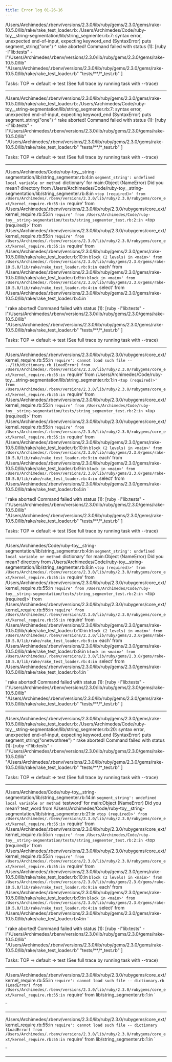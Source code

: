 ```yaml
---
title: Error log 01-26-16
---
```





/Users/Archimedes/.rbenv/versions/2.3.0/lib/ruby/gems/2.3.0/gems/rake-10.5.0/lib/rake/rake_test_loader.rb: /Users/Archimedes/Code/ruby-toy__string-segmentation/lib/string_segmenter.rb:7: syntax error, unexpected end-of-input, expecting keyword_end (SyntaxError)
puts segment_string("one")
                          ^
rake aborted!
Command failed with status (1): [ruby -I"lib:tests" -I"/Users/Archimedes/.rbenv/versions/2.3.0/lib/ruby/gems/2.3.0/gems/rake-10.5.0/lib" "/Users/Archimedes/.rbenv/versions/2.3.0/lib/ruby/gems/2.3.0/gems/rake-10.5.0/lib/rake/rake_test_loader.rb" "tests/**/*_test.rb" ]

Tasks: TOP => default => test
(See full trace by running task with --trace)

-----------------------------------------------

/Users/Archimedes/.rbenv/versions/2.3.0/lib/ruby/gems/2.3.0/gems/rake-10.5.0/lib/rake/rake_test_loader.rb: /Users/Archimedes/Code/ruby-toy__string-segmentation/lib/string_segmenter.rb:7: syntax error, unexpected end-of-input, expecting keyword_end (SyntaxError)
puts segment_string("one")
                          ^
rake aborted!
Command failed with status (1): [ruby -I"lib:tests" -I"/Users/Archimedes/.rbenv/versions/2.3.0/lib/ruby/gems/2.3.0/gems/rake-10.5.0/lib" "/Users/Archimedes/.rbenv/versions/2.3.0/lib/ruby/gems/2.3.0/gems/rake-10.5.0/lib/rake/rake_test_loader.rb" "tests/**/*_test.rb" ]

Tasks: TOP => default => test
(See full trace by running task with --trace)

-----------------------------------------------

/Users/Archimedes/Code/ruby-toy__string-segmentation/lib/string_segmenter.rb:4:in `segment_string': undefined local variable or method `dictionary' for main:Object (NameError)
Did you mean?  directory
  from /Users/Archimedes/Code/ruby-toy__string-segmentation/lib/string_segmenter.rb:8:in `<top (required)>'
  from /Users/Archimedes/.rbenv/versions/2.3.0/lib/ruby/2.3.0/rubygems/core_ext/kernel_require.rb:55:in `require'
  from /Users/Archimedes/.rbenv/versions/2.3.0/lib/ruby/2.3.0/rubygems/core_ext/kernel_require.rb:55:in `require'
  from /Users/Archimedes/Code/ruby-toy__string-segmentation/tests/string_segmenter_test.rb:2:in `<top (required)>'
  from /Users/Archimedes/.rbenv/versions/2.3.0/lib/ruby/2.3.0/rubygems/core_ext/kernel_require.rb:55:in `require'
  from /Users/Archimedes/.rbenv/versions/2.3.0/lib/ruby/2.3.0/rubygems/core_ext/kernel_require.rb:55:in `require'
  from /Users/Archimedes/.rbenv/versions/2.3.0/lib/ruby/gems/2.3.0/gems/rake-10.5.0/lib/rake/rake_test_loader.rb:10:in `block (2 levels) in <main>'
  from /Users/Archimedes/.rbenv/versions/2.3.0/lib/ruby/gems/2.3.0/gems/rake-10.5.0/lib/rake/rake_test_loader.rb:9:in `each'
  from /Users/Archimedes/.rbenv/versions/2.3.0/lib/ruby/gems/2.3.0/gems/rake-10.5.0/lib/rake/rake_test_loader.rb:9:in `block in <main>'
  from /Users/Archimedes/.rbenv/versions/2.3.0/lib/ruby/gems/2.3.0/gems/rake-10.5.0/lib/rake/rake_test_loader.rb:4:in `select'
  from /Users/Archimedes/.rbenv/versions/2.3.0/lib/ruby/gems/2.3.0/gems/rake-10.5.0/lib/rake/rake_test_loader.rb:4:in `<main>'
rake aborted!
Command failed with status (1): [ruby -I"lib:tests" -I"/Users/Archimedes/.rbenv/versions/2.3.0/lib/ruby/gems/2.3.0/gems/rake-10.5.0/lib" "/Users/Archimedes/.rbenv/versions/2.3.0/lib/ruby/gems/2.3.0/gems/rake-10.5.0/lib/rake/rake_test_loader.rb" "tests/**/*_test.rb" ]

Tasks: TOP => default => test
(See full trace by running task with --trace)

________________________________________________

/Users/Archimedes/.rbenv/versions/2.3.0/lib/ruby/2.3.0/rubygems/core_ext/kernel_require.rb:55:in `require': cannot load such file -- ../lib/dictionary.rb (LoadError)
  from /Users/Archimedes/.rbenv/versions/2.3.0/lib/ruby/2.3.0/rubygems/core_ext/kernel_require.rb:55:in `require'
  from /Users/Archimedes/Code/ruby-toy__string-segmentation/lib/string_segmenter.rb:1:in `<top (required)>'
  from /Users/Archimedes/.rbenv/versions/2.3.0/lib/ruby/2.3.0/rubygems/core_ext/kernel_require.rb:55:in `require'
  from /Users/Archimedes/.rbenv/versions/2.3.0/lib/ruby/2.3.0/rubygems/core_ext/kernel_require.rb:55:in `require'
  from /Users/Archimedes/Code/ruby-toy__string-segmentation/tests/string_segmenter_test.rb:2:in `<top (required)>'
  from /Users/Archimedes/.rbenv/versions/2.3.0/lib/ruby/2.3.0/rubygems/core_ext/kernel_require.rb:55:in `require'
  from /Users/Archimedes/.rbenv/versions/2.3.0/lib/ruby/2.3.0/rubygems/core_ext/kernel_require.rb:55:in `require'
  from /Users/Archimedes/.rbenv/versions/2.3.0/lib/ruby/gems/2.3.0/gems/rake-10.5.0/lib/rake/rake_test_loader.rb:10:in `block (2 levels) in <main>'
  from /Users/Archimedes/.rbenv/versions/2.3.0/lib/ruby/gems/2.3.0/gems/rake-10.5.0/lib/rake/rake_test_loader.rb:9:in `each'
  from /Users/Archimedes/.rbenv/versions/2.3.0/lib/ruby/gems/2.3.0/gems/rake-10.5.0/lib/rake/rake_test_loader.rb:9:in `block in <main>'
  from /Users/Archimedes/.rbenv/versions/2.3.0/lib/ruby/gems/2.3.0/gems/rake-10.5.0/lib/rake/rake_test_loader.rb:4:in `select'
  from /Users/Archimedes/.rbenv/versions/2.3.0/lib/ruby/gems/2.3.0/gems/rake-10.5.0/lib/rake/rake_test_loader.rb:4:in `<main>'
rake aborted!
Command failed with status (1): [ruby -I"lib:tests" -I"/Users/Archimedes/.rbenv/versions/2.3.0/lib/ruby/gems/2.3.0/gems/rake-10.5.0/lib" "/Users/Archimedes/.rbenv/versions/2.3.0/lib/ruby/gems/2.3.0/gems/rake-10.5.0/lib/rake/rake_test_loader.rb" "tests/**/*_test.rb" ]

Tasks: TOP => default => test
(See full trace by running task with --trace)

-------------------------------------------------

/Users/Archimedes/Code/ruby-toy__string-segmentation/lib/string_segmenter.rb:4:in `segment_string': undefined local variable or method `dictionary' for main:Object (NameError)
Did you mean?  directory
  from /Users/Archimedes/Code/ruby-toy__string-segmentation/lib/string_segmenter.rb:8:in `<top (required)>'
  from /Users/Archimedes/.rbenv/versions/2.3.0/lib/ruby/2.3.0/rubygems/core_ext/kernel_require.rb:55:in `require'
  from /Users/Archimedes/.rbenv/versions/2.3.0/lib/ruby/2.3.0/rubygems/core_ext/kernel_require.rb:55:in `require'
  from /Users/Archimedes/Code/ruby-toy__string-segmentation/tests/string_segmenter_test.rb:2:in `<top (required)>'
  from /Users/Archimedes/.rbenv/versions/2.3.0/lib/ruby/2.3.0/rubygems/core_ext/kernel_require.rb:55:in `require'
  from /Users/Archimedes/.rbenv/versions/2.3.0/lib/ruby/2.3.0/rubygems/core_ext/kernel_require.rb:55:in `require'
  from /Users/Archimedes/.rbenv/versions/2.3.0/lib/ruby/gems/2.3.0/gems/rake-10.5.0/lib/rake/rake_test_loader.rb:10:in `block (2 levels) in <main>'
  from /Users/Archimedes/.rbenv/versions/2.3.0/lib/ruby/gems/2.3.0/gems/rake-10.5.0/lib/rake/rake_test_loader.rb:9:in `each'
  from /Users/Archimedes/.rbenv/versions/2.3.0/lib/ruby/gems/2.3.0/gems/rake-10.5.0/lib/rake/rake_test_loader.rb:9:in `block in <main>'
  from /Users/Archimedes/.rbenv/versions/2.3.0/lib/ruby/gems/2.3.0/gems/rake-10.5.0/lib/rake/rake_test_loader.rb:4:in `select'
  from /Users/Archimedes/.rbenv/versions/2.3.0/lib/ruby/gems/2.3.0/gems/rake-10.5.0/lib/rake/rake_test_loader.rb:4:in `<main>'
rake aborted!
Command failed with status (1): [ruby -I"lib:tests" -I"/Users/Archimedes/.rbenv/versions/2.3.0/lib/ruby/gems/2.3.0/gems/rake-10.5.0/lib" "/Users/Archimedes/.rbenv/versions/2.3.0/lib/ruby/gems/2.3.0/gems/rake-10.5.0/lib/rake/rake_test_loader.rb" "tests/**/*_test.rb" ]

-------------------------------------------------

/Users/Archimedes/.rbenv/versions/2.3.0/lib/ruby/gems/2.3.0/gems/rake-10.5.0/lib/rake/rake_test_loader.rb: /Users/Archimedes/Code/ruby-toy__string-segmentation/lib/string_segmenter.rb:20: syntax error, unexpected end-of-input, expecting keyword_end (SyntaxError)
puts segment_string("onetwothree")
                                  ^
rake aborted!
Command failed with status (1): [ruby -I"lib:tests" -I"/Users/Archimedes/.rbenv/versions/2.3.0/lib/ruby/gems/2.3.0/gems/rake-10.5.0/lib" "/Users/Archimedes/.rbenv/versions/2.3.0/lib/ruby/gems/2.3.0/gems/rake-10.5.0/lib/rake/rake_test_loader.rb" "tests/**/*_test.rb" ]

Tasks: TOP => default => test
(See full trace by running task with --trace)

-------------------------------------------------

/Users/Archimedes/Code/ruby-toy__string-segmentation/lib/string_segmenter.rb:14:in `segment_string': undefined local variable or method `testword' for main:Object (NameError)
Did you mean?  test_word
  from /Users/Archimedes/Code/ruby-toy__string-segmentation/lib/string_segmenter.rb:21:in `<top (required)>'
  from /Users/Archimedes/.rbenv/versions/2.3.0/lib/ruby/2.3.0/rubygems/core_ext/kernel_require.rb:55:in `require'
  from /Users/Archimedes/.rbenv/versions/2.3.0/lib/ruby/2.3.0/rubygems/core_ext/kernel_require.rb:55:in `require'
  from /Users/Archimedes/Code/ruby-toy__string-segmentation/tests/string_segmenter_test.rb:2:in `<top (required)>'
  from /Users/Archimedes/.rbenv/versions/2.3.0/lib/ruby/2.3.0/rubygems/core_ext/kernel_require.rb:55:in `require'
  from /Users/Archimedes/.rbenv/versions/2.3.0/lib/ruby/2.3.0/rubygems/core_ext/kernel_require.rb:55:in `require'
  from /Users/Archimedes/.rbenv/versions/2.3.0/lib/ruby/gems/2.3.0/gems/rake-10.5.0/lib/rake/rake_test_loader.rb:10:in `block (2 levels) in <main>'
  from /Users/Archimedes/.rbenv/versions/2.3.0/lib/ruby/gems/2.3.0/gems/rake-10.5.0/lib/rake/rake_test_loader.rb:9:in `each'
  from /Users/Archimedes/.rbenv/versions/2.3.0/lib/ruby/gems/2.3.0/gems/rake-10.5.0/lib/rake/rake_test_loader.rb:9:in `block in <main>'
  from /Users/Archimedes/.rbenv/versions/2.3.0/lib/ruby/gems/2.3.0/gems/rake-10.5.0/lib/rake/rake_test_loader.rb:4:in `select'
  from /Users/Archimedes/.rbenv/versions/2.3.0/lib/ruby/gems/2.3.0/gems/rake-10.5.0/lib/rake/rake_test_loader.rb:4:in `<main>'
rake aborted!
Command failed with status (1): [ruby -I"lib:tests" -I"/Users/Archimedes/.rbenv/versions/2.3.0/lib/ruby/gems/2.3.0/gems/rake-10.5.0/lib" "/Users/Archimedes/.rbenv/versions/2.3.0/lib/ruby/gems/2.3.0/gems/rake-10.5.0/lib/rake/rake_test_loader.rb" "tests/**/*_test.rb" ]

Tasks: TOP => default => test
(See full trace by running task with --trace)

----------------------------------------------------

/Users/Archimedes/.rbenv/versions/2.3.0/lib/ruby/2.3.0/rubygems/core_ext/kernel_require.rb:55:in `require': cannot load such file -- dictionary.rb (LoadError)
  from /Users/Archimedes/.rbenv/versions/2.3.0/lib/ruby/2.3.0/rubygems/core_ext/kernel_require.rb:55:in `require'
  from lib/string_segmenter.rb:1:in `<main>'

----------------------------------------------------

/Users/Archimedes/.rbenv/versions/2.3.0/lib/ruby/2.3.0/rubygems/core_ext/kernel_require.rb:55:in `require': cannot load such file -- dictionary (LoadError)
  from /Users/Archimedes/.rbenv/versions/2.3.0/lib/ruby/2.3.0/rubygems/core_ext/kernel_require.rb:55:in `require'
  from lib/string_segmenter.rb:1:in `<main>'

----------------------------------------------------